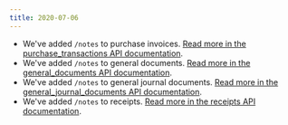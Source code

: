 ```yaml
---
title: 2020-07-06
---
```

* We've added `/notes` to purchase invoices. [Read more in the purchase_transactions API documentation](/api/documents_purchase_invoices/).
* We've added `/notes` to general documents. [Read more in the general_documents API documentation](/api/documents_general_documents/).
* We've added `/notes` to general journal documents. [Read more in the general_journal_documents API documentation](/api/documents_general_journal_documents/).
* We've added `/notes` to receipts. [Read more in the receipts API documentation](/api/documents_receipts/).
